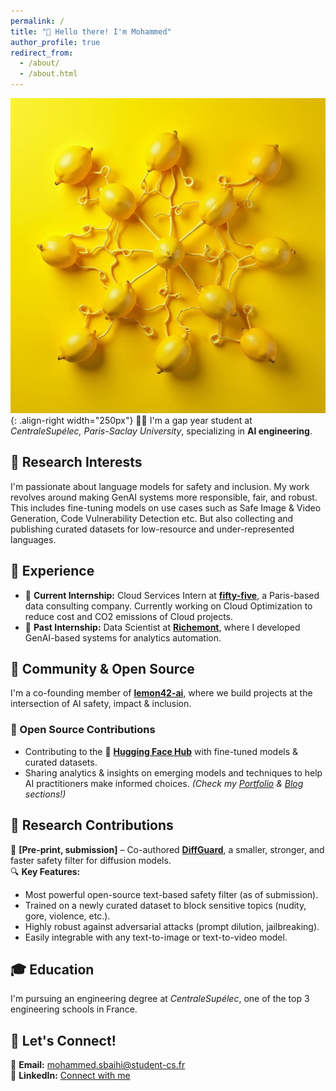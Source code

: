 ```yaml
---
permalink: /
title: "👋 Hello there! I'm Mohammed"
author_profile: true
redirect_from: 
  - /about/
  - /about.html
---
```



![lemonai](/images/lemonai.png.png){: .align-right width="250px"}
👨‍💻 I'm a gap year student at *CentraleSupélec, Paris-Saclay University*, specializing in **AI engineering**.  

## 🔬 Research Interests  
I'm passionate about language models for safety and inclusion. My work revolves around making GenAI systems more responsible, fair, and robust. This includes fine-tuning models on use cases such as Safe Image & Video Generation, Code Vulnerability Detection etc. But also collecting and publishing curated datasets for low-resource and under-represented languages.

## 💼 Experience  
- 🎯 **Current Internship:** Cloud Services Intern at [**fifty-five**](https://www.fifty-five.com/), a Paris-based data consulting company. Currently working on Cloud Optimization to reduce cost and CO2 emissions of Cloud projects. 
- 💎 **Past Internship:** Data Scientist at [**Richemont**](https://www.richemont.com/), where I developed GenAI-based systems for analytics automation.  

## 🚀 Community & Open Source  
I'm a co-founding member of [**lemon42-ai**](https://github.com/lemon42-ai), where we build projects at the intersection of AI safety, impact & inclusion.  

### 🔗 Open Source Contributions  
- Contributing to the 🤗 [**Hugging Face Hub**](https://huggingface.co/lemon42-ai) with fine-tuned models & curated datasets.  
- Sharing analytics & insights on emerging models and techniques to help AI practitioners make informed choices. *(Check my [Portfolio](#) & [Blog](#) sections!)*  

## 📝 Research Contributions  
📄 **[Pre-print, submission]** – Co-authored [**DiffGuard**](https://arxiv.org/abs/2412.00064), a smaller, stronger, and faster safety filter for diffusion models. <br>
🔍 **Key Features:**  
- Most powerful open-source text-based safety filter (as of submission).  
- Trained on a newly curated dataset to block sensitive topics (nudity, gore, violence, etc.).  
- Highly robust against adversarial attacks (prompt dilution, jailbreaking).  
- Easily integrable with any text-to-image or text-to-video model.  

## 🎓 Education  
I'm pursuing an engineering degree at *CentraleSupélec*, one of the top 3 engineering schools in France.  

## 🤝 Let's Connect!  
📩 **Email:** [mohammed.sbaihi@student-cs.fr](mailto:mohammed.sbaihi@student-cs.fr)  
🔗 **LinkedIn:** [Connect with me](https://www.linkedin.com/in/mohammed-sbaihi-aa6493254/)  


